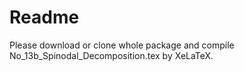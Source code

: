 # Readme

Please download or clone whole package and compile No_13b_Spinodal_Decomposition.tex by XeLaTeX.